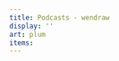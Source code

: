 ```yaml
---
title: Podcasts - wendraw
display: ''
art: plum
items:
---
```


<SubNav />

<ListPosts :posts="frontmatter?.items?.reverse()" />
